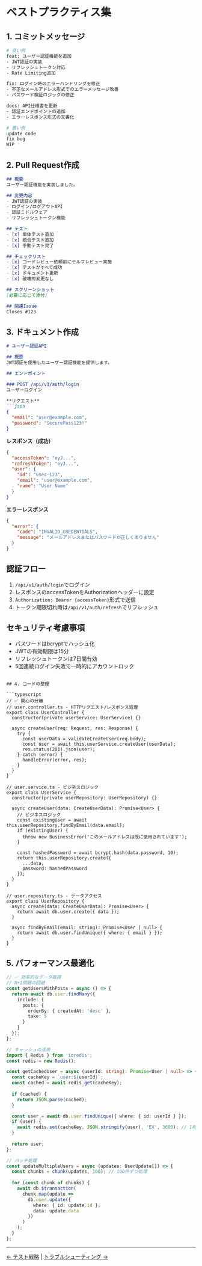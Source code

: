 # ベストプラクティス集

## 1. コミットメッセージ

```bash
# 良い例
feat: ユーザー認証機能を追加
- JWT認証の実装
- リフレッシュトークン対応
- Rate Limiting追加

fix: ログイン時のエラーハンドリングを修正
- 不正なメールアドレス形式でのエラーメッセージ改善
- パスワード検証ロジックの修正

docs: API仕様書を更新
- 認証エンドポイントの追加
- エラーレスポンス形式の文書化

# 悪い例
update code
fix bug
WIP
```

## 2. Pull Request作成

```markdown
## 概要
ユーザー認証機能を実装しました。

## 変更内容
- JWT認証の実装
- ログイン/ログアウトAPI
- 認証ミドルウェア
- リフレッシュトークン機能

## テスト
- [x] 単体テスト追加
- [x] 統合テスト追加
- [x] 手動テスト完了

## チェックリスト
- [x] コードレビュー依頼前にセルフレビュー実施
- [x] テストがすべて成功
- [x] ドキュメント更新
- [x] 破壊的変更なし

## スクリーンショット
[必要に応じて添付]

## 関連Issue
Closes #123
```

## 3. ドキュメント作成

```markdown
# ユーザー認証API

## 概要
JWT認証を使用したユーザー認証機能を提供します。

## エンドポイント

### POST /api/v1/auth/login
ユーザーログイン

**リクエスト**
```json
{
  "email": "user@example.com",
  "password": "SecurePass123!"
}
```

**レスポンス（成功）**
```json
{
  "accessToken": "eyJ...",
  "refreshToken": "eyJ...",
  "user": {
    "id": "user-123",
    "email": "user@example.com",
    "name": "User Name"
  }
}
```

**エラーレスポンス**
```json
{
  "error": {
    "code": "INVALID_CREDENTIALS",
    "message": "メールアドレスまたはパスワードが正しくありません"
  }
}
```

## 認証フロー
1. `/api/v1/auth/login`でログイン
2. レスポンスのaccessTokenをAuthorizationヘッダーに設定
3. `Authorization: Bearer {accessToken}`形式で送信
4. トークン期限切れ時は`/api/v1/auth/refresh`でリフレッシュ

## セキュリティ考慮事項
- パスワードはbcryptでハッシュ化
- JWTの有効期限は15分
- リフレッシュトークンは7日間有効
- 5回連続ログイン失敗で一時的にアカウントロック
```

## 4. コードの整理

```typescript
// ✅ 関心の分離
// user.controller.ts - HTTPリクエスト/レスポンス処理
export class UserController {
  constructor(private userService: UserService) {}

  async createUser(req: Request, res: Response) {
    try {
      const userData = validateCreateUser(req.body);
      const user = await this.userService.createUser(userData);
      res.status(201).json(user);
    } catch (error) {
      handleError(error, res);
    }
  }
}

// user.service.ts - ビジネスロジック
export class UserService {
  constructor(private userRepository: UserRepository) {}

  async createUser(data: CreateUserData): Promise<User> {
    // ビジネスロジック
    const existingUser = await this.userRepository.findByEmail(data.email);
    if (existingUser) {
      throw new BusinessError('このメールアドレスは既に使用されています');
    }

    const hashedPassword = await bcrypt.hash(data.password, 10);
    return this.userRepository.create({
      ...data,
      password: hashedPassword
    });
  }
}

// user.repository.ts - データアクセス
export class UserRepository {
  async create(data: CreateUserData): Promise<User> {
    return await db.user.create({ data });
  }

  async findByEmail(email: string): Promise<User | null> {
    return await db.user.findUnique({ where: { email } });
  }
}
```

## 5. パフォーマンス最適化

```typescript
// ✅ 効率的なデータ取得
// N+1問題の回避
const getUsersWithPosts = async () => {
  return await db.user.findMany({
    include: {
      posts: {
        orderBy: { createdAt: 'desc' },
        take: 5
      }
    }
  });
};

// キャッシュの活用
import { Redis } from 'ioredis';
const redis = new Redis();

const getCachedUser = async (userId: string): Promise<User | null> => {
  const cacheKey = `user:${userId}`;
  const cached = await redis.get(cacheKey);
  
  if (cached) {
    return JSON.parse(cached);
  }

  const user = await db.user.findUnique({ where: { id: userId } });
  if (user) {
    await redis.set(cacheKey, JSON.stringify(user), 'EX', 3600); // 1時間キャッシュ
  }
  
  return user;
};

// バッチ処理
const updateMultipleUsers = async (updates: UserUpdate[]) => {
  const chunks = chunk(updates, 100); // 100件ずつ処理
  
  for (const chunk of chunks) {
    await db.$transaction(
      chunk.map(update => 
        db.user.update({
          where: { id: update.id },
          data: update.data
        })
      )
    );
  }
};
```

---
[← テスト戦略](../testing/overview.md) | [トラブルシューティング →](troubleshooting.md)